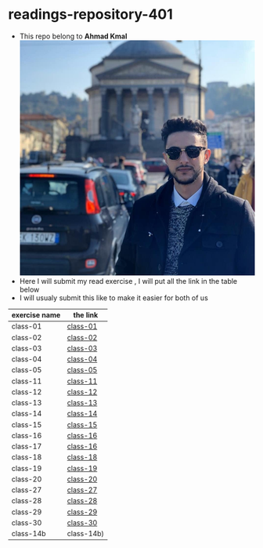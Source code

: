 # readings-repository-401
* This repo belong to **Ahmad Kmal**
![ahmad kmal](76638483_10219918505896882_4825513838591868928_n.jpg)
* Here I will submit my read exercise , I will put all the link in the table below 
* I will usualy submit this like to make it easier for both of us 


|exercise name | the link     | 
|--------------|--------------|
|class-01      | [class-01](https://401-advanced-javascript-ahmadkmal.github.io/readings-repository/class01)            |
|class-02      |  [class-02](https://401-advanced-javascript-ahmadkmal.github.io/readings-repository/class02)           |
|class-03      |  [class-03](https://401-advanced-javascript-ahmadkmal.github.io/readings-repository/class03)           |
|class-04      |  [class-04](https://401-advanced-javascript-ahmadkmal.github.io/readings-repository/class04)           |
|class-05      |  [class-05](https://401-advanced-javascript-ahmadkmal.github.io/readings-repository/class05)           |
|class-11      |  [class-11](https://401-advanced-javascript-ahmadkmal.github.io/readings-repository/class11)           |
|class-12      |  [class-12](https://401-advanced-javascript-ahmadkmal.github.io/readings-repository/class12)           |
|class-13      |  [class-13](https://401-advanced-javascript-ahmadkmal.github.io/readings-repository/class13)           |
|class-14      |  [class-14](https://401-advanced-javascript-ahmadkmal.github.io/readings-repository/class14)           |  
|class-15      |  [class-15](https://401-advanced-javascript-ahmadkmal.github.io/readings-repository/class15)           |
|class-16      |  [class-16](https://401-advanced-javascript-ahmadkmal.github.io/readings-repository/class16)           |
|class-17      |  [class-16](https://401-advanced-javascript-ahmadkmal.github.io/readings-repository/class17)           |
|class-18      |  [class-18](https://401-advanced-javascript-ahmadkmal.github.io/readings-repository/class18)           |
|class-19      |  [class-19](https://401-advanced-javascript-ahmadkmal.github.io/readings-repository/class19)           |
|class-20      |  [class-20](https://401-advanced-javascript-ahmadkmal.github.io/readings-repository/class20)           |
|class-27      |  [class-27](https://401-advanced-javascript-ahmadkmal.github.io/readings-repository/class27)           |
|class-28      |  [class-28](https://401-advanced-javascript-ahmadkmal.github.io/readings-repository/class28)           |
|class-29      |  [class-29](https://401-advanced-javascript-ahmadkmal.github.io/readings-repository/class29)           |
|class-30      |  [class-30](https://401-advanced-javascript-ahmadkmal.github.io/readings-repository/class30)           |
|class-14b      |  class-14b)           | 
